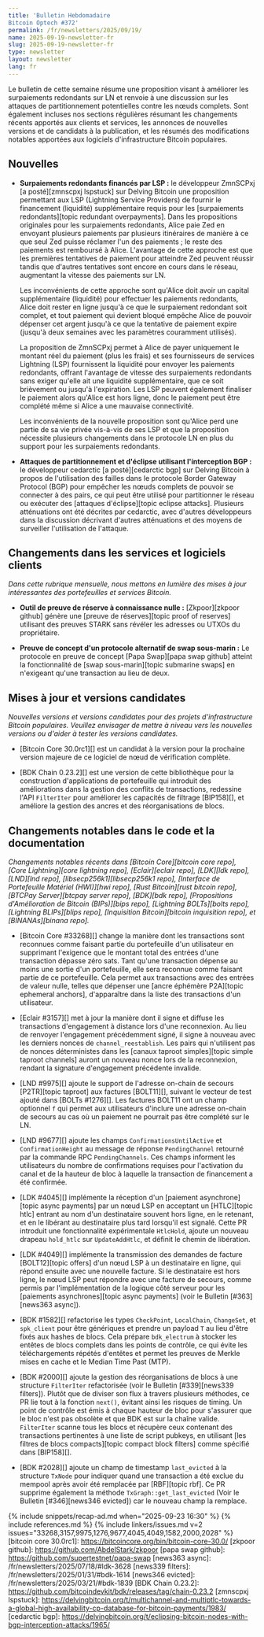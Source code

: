 ```yaml
---
title: 'Bulletin Hebdomadaire 
Bitcoin Optech #372'
permalink: /fr/newsletters/2025/09/19/
name: 2025-09-19-newsletter-fr
slug: 2025-09-19-newsletter-fr
type: newsletter
layout: newsletter
lang: fr
---
```

Le bulletin de cette semaine résume une proposition visant à améliorer les surpaiements redondants
sur LN et renvoie à une discussion sur les attaques de partitionnement potentielles contre les nœuds
complets. Sont également incluses nos sections régulières résumant les changements récents apportés aux clients et services, les
annonces de nouvelles versions et de candidats à la publication, et les résumés des modifications
notables apportées aux logiciels d'infrastructure Bitcoin populaires.

## Nouvelles

- **Surpaiements redondants financés par LSP :** le développeur ZmnSCPxj
  [a posté][zmnscpxj lspstuck] sur Delving Bitcoin une proposition permettant
  aux LSP (Lightning Service Providers) de fournir le financement (liquidité) supplémentaire requis
  pour les [surpaiements redondants][topic redundant overpayments]. Dans les
  propositions originales pour les surpaiements redondants, Alice paie Zed en
  envoyant plusieurs paiements par plusieurs itinéraires de manière à ce que seul
  Zed puisse réclamer l'un des paiements ; le reste des paiements est
  remboursé à Alice. L'avantage de cette approche est que les premières
  tentatives de paiement pour atteindre Zed peuvent réussir tandis que d'autres tentatives
  sont encore en cours dans le réseau, augmentant la vitesse des paiements
  sur LN.

  Les inconvénients de cette approche sont qu'Alice doit avoir un capital
  supplémentaire (liquidité) pour effectuer les paiements redondants, Alice doit rester en ligne
  jusqu'à ce que le surpaiement redondant soit complet, et tout paiement qui devient
  bloqué empêche Alice de pouvoir dépenser cet argent jusqu'à ce que la
  tentative de paiement expire (jusqu'à deux semaines avec les paramètres
  couramment utilisés).

  La proposition de ZmnSCPxj permet à Alice de payer uniquement le montant réel du
  paiement (plus les frais) et ses fournisseurs de services Lightning (LSP) fournissent la
  liquidité pour envoyer les paiements redondants, offrant l'avantage de vitesse des surpaiements
  redondants sans exiger qu'elle ait
  une liquidité supplémentaire, que ce soit brièvement ou jusqu'à l'expiration. Les LSP peuvent
  également finaliser le paiement alors qu'Alice est hors ligne, donc le paiement
  peut être complété même si Alice a une mauvaise connectivité.

  Les inconvénients de la nouvelle proposition sont qu'Alice perd une partie de sa vie privée
  vis-à-vis de ses LSP et que la proposition nécessite plusieurs changements dans le protocole LN
  en plus du support pour les surpaiements redondants.

- **Attaques de partitionnement et d'éclipse utilisant l'interception BGP :** le développeur
  cedarctic [a posté][cedarctic bgp] sur Delving Bitcoin à propos de l'utilisation des failles
  dans le protocole Border Gateway Protocol (BGP) pour empêcher les nœuds complets de pouvoir
  se connecter à des pairs, ce qui peut être utilisé pour partitionner le réseau
  ou exécuter des [attaques d'éclipse][topic eclipse attacks]. Plusieurs
  atténuations ont été décrites par cedarctic, avec d'autres développeurs dans la
  discussion décrivant d'autres atténuations et des moyens de surveiller l'utilisation
  de l'attaque.

## Changements dans les services et logiciels clients

*Dans cette rubrique mensuelle, nous mettons en lumière des mises à jour intéressantes des
portefeuilles et services Bitcoin.*

- **Outil de preuve de réserve à connaissance nulle :**
  [Zkpoor][zkpoor github] génère une [preuve de réserves][topic proof of reserves]
  utilisant des preuves STARK sans révéler les adresses ou UTXOs du propriétaire.

- **Preuve de concept d'un protocole alternatif de swap sous-marin :**
  Le protocole en preuve de concept [Papa Swap][papa swap github] atteint la fonctionnalité de
  [swap sous-marin][topic submarine swaps] en n'exigeant qu'une transaction au lieu de deux.

## Mises à jour et versions candidates

_Nouvelles versions et versions candidates pour des projets d'infrastructure Bitcoin populaires.
Veuillez envisager de mettre à niveau vers les nouvelles versions ou d'aider à tester les versions candidates._

- [Bitcoin Core 30.0rc1][] est un candidat à la version pour la prochaine version majeure de ce
  logiciel de nœud de vérification complète.

- [BDK Chain 0.23.2][] est une version de cette bibliothèque pour la construction d'applications de
  portefeuille qui introduit des améliorations dans la gestion des conflits de transactions, redessine
  l'API `FilterIter` pour améliorer les capacités de filtrage [BIP158][], et améliore la gestion des
  ancres et des réorganisations de blocs.

## Changements notables dans le code et la documentation

_Changements notables récents dans [Bitcoin Core][bitcoin core repo], [Core Lightning][core
lightning repo], [Eclair][eclair repo], [LDK][ldk repo], [LND][lnd repo],
[libsecp256k1][libsecp256k1 repo], [Interface de Portefeuille Matériel (HWI)][hwi repo], [Rust
Bitcoin][rust bitcoin repo], [BTCPay Server][btcpay server repo], [BDK][bdk repo], [Propositions
d'Amélioration de Bitcoin (BIPs)][bips repo], [Lightning BOLTs][bolts repo], [Lightning BLIPs][blips
repo], [Inquisition Bitcoin][bitcoin inquisition repo], et [BINANAs][binana repo]._

- [Bitcoin Core #33268][] change la manière dont les transactions sont reconnues comme faisant
  partie du portefeuille d'un utilisateur en supprimant l'exigence que le montant total des entrées
  d'une transaction dépasse zéro sats. Tant qu'une transaction dépense au moins une sortie d'un
  portefeuille, elle sera reconnue comme faisant partie de ce portefeuille. Cela permet aux
  transactions avec des entrées de valeur nulle, telles que dépenser une [ancre éphémère P2A][topic
  ephemeral anchors], d'apparaître dans la liste des transactions d'un utilisateur.

- [Eclair #3157][] met à jour la manière dont il signe et diffuse les transactions d'engagement à
  distance lors d'une reconnexion. Au lieu de renvoyer l'engagement précédemment signé, il signe à
  nouveau avec les derniers nonces de `channel_reestablish`. Les pairs qui n'utilisent pas de nonces
  déterministes dans les [canaux taproot simples][topic simple taproot channels] auront un nouveau nonce
  lors de la reconnexion, rendant la signature d'engagement précédente invalide.

- [LND #9975][] ajoute le support de l'adresse on-chain de secours [P2TR][topic taproot] aux
  factures [BOLT11][], suivant le vecteur de test ajouté dans [BOLTs #1276][]. Les factures BOLT11 ont
  un champ optionnel `f` qui permet aux utilisateurs d'inclure une adresse on-chain de secours au cas
  où un paiement ne pourrait pas être complété sur le LN.

- [LND #9677][] ajoute les champs `ConfirmationsUntilActive` et `ConfirmationHeight` au message de
  réponse `PendingChannel` retourné par la commande RPC `PendingChannels`. Ces champs informent les
  utilisateurs du nombre de confirmations requises pour l'activation du canal et de la hauteur de bloc
  à laquelle la transaction de financement a été confirmée.

- [LDK #4045][] implémente la réception d'un [paiement asynchrone][topic async payments] par un nœud
  LSP en acceptant un [HTLC][topic htlc] entrant au nom d'un destinataire souvent hors ligne, en le
  retenant, et en le libérant au destinataire plus tard lorsqu'il est signalé. Cette PR introduit une
  fonctionnalité expérimentale `HtlcHold`, ajoute un nouveau drapeau `hold_htlc` sur `UpdateAddHtlc`,
  et définit le chemin de libération.

- [LDK #4049][] implémente la transmission des demandes de facture [BOLT12][topic offers] d'un nœud
  LSP à un destinataire en ligne, qui répond ensuite avec une nouvelle facture. Si le destinataire est
  hors ligne, le nœud LSP peut répondre avec une facture de secours, comme permis par l'implémentation
  de la logique côté serveur pour les [paiements asynchrones][topic async payments] (voir le Bulletin
  [#363][news363 async]).

- [BDK #1582][] refactorise les types `CheckPoint`, `LocalChain`, `ChangeSet`, et `spk_client` pour
  être génériques et prendre un payload `T` au lieu d'être fixés aux hashes de blocs. Cela prépare
  `bdk_electrum` à stocker les entêtes de blocs complets dans les points de contrôle, ce qui évite les
  téléchargements répétés d'entêtes et permet les preuves de Merkle mises en cache et le Median Time
  Past (MTP).

- [BDK #2000][] ajoute la gestion des réorganisations de blocs à une structure `FilterIter`
  refactorisée (voir le Bulletin [#339][news339 filters]). Plutôt que de diviser son flux à travers
  plusieurs méthodes, ce PR lie tout à la fonction `next()`, évitant ainsi les risques de timing. Un
  point de contrôle est émis à chaque hauteur de bloc pour s'assurer que le bloc n'est pas obsolète et
  que BDK est sur la chaîne valide. `FilterIter` scanne tous les blocs et récupère ceux contenant des
  transactions pertinentes à une liste de script pubkeys, en utilisant [les filtres de blocs
  compacts][topic compact block filters] comme spécifié dans [BIP158][].

- [BDK #2028][] ajoute un champ de timestamp `last_evicted` à la structure `TxNode` pour indiquer
  quand une transaction a été exclue du mempool après avoir été remplacée par [RBF][topic rbf]. Ce PR
  supprime également la méthode `TxGraph::get_last_evicted` (Voir le Bulletin [#346][news346 evicted])
  car le nouveau champ la remplace.

{% include snippets/recap-ad.md when="2025-09-23 16:30" %}
{% include references.md %}
{% include linkers/issues.md v=2 issues="33268,3157,9975,1276,9677,4045,4049,1582,2000,2028" %}
[bitcoin core 30.0rc1]: https://bitcoincore.org/bin/bitcoin-core-30.0/
[zkpoor github]: https://github.com/AbdelStark/zkpoor
[papa swap github]: https://github.com/supertestnet/papa-swap
[news363 async]: /fr/newsletters/2025/07/18/#ldk-3628
[news339 filters]: /fr/newsletters/2025/01/31/#bdk-1614
[news346 evicted]: /fr/newsletters/2025/03/21/#bdk-1839
[BDK Chain 0.23.2]: https://github.com/bitcoindevkit/bdk/releases/tag/chain-0.23.2
[zmnscpxj lspstuck]: https://delvingbitcoin.org/t/multichannel-and-multiptlc-towards-a-global-high-availability-cp-database-for-bitcoin-payments/1983/
[cedarctic bgp]: https://delvingbitcoin.org/t/eclipsing-bitcoin-nodes-with-bgp-interception-attacks/1965/
